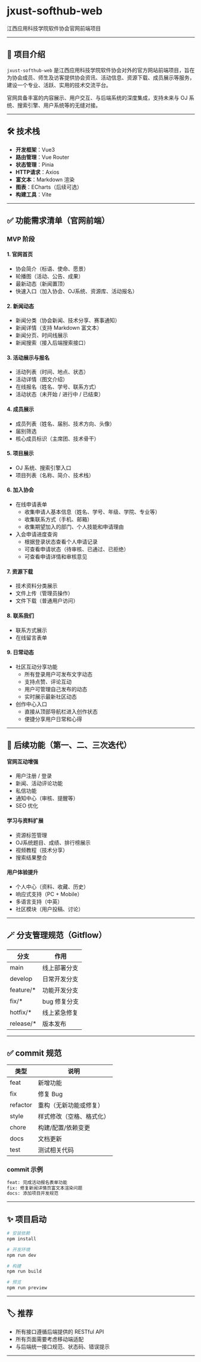 # jxust-softhub-web

江西应用科技学院软件协会官网前端项目

---

## 📌 项目介绍

`jxust-softhub-web` 是江西应用科技学院软件协会对外的官方网站前端项目，旨在为协会成员、师生及访客提供协会资讯、活动信息、资源下载、成员展示等服务，建设一个专业、活跃、实用的技术交流平台。

官网具备丰富的内容展示、用户交互、与后端系统的深度集成，支持未来与 OJ 系统、搜索引擎、用户系统等的无缝对接。

---

## 🛠 技术栈

- **开发框架**：Vue3
- **路由管理**：Vue Router
- **状态管理**：Pinia
- **HTTP请求**：Axios
- **富文本**：Markdown 渲染
- **图表**：ECharts（后续可选）
- **构建工具**：Vite

---

## ✅ 功能需求清单（官网前端）

### MVP 阶段

#### 1. 官网首页
- 协会简介（标语、使命、愿景）
- 轮播图（活动、公告、成果）
- 最新动态（新闻置顶）
- 快速入口（加入协会、OJ系统、资源库、活动报名）

#### 2. 新闻动态
- 新闻分类（协会新闻、技术分享、赛事通知）
- 新闻详情（支持 Markdown 富文本）
- 新闻分页、时间线展示
- 新闻搜索（接入后端搜索接口）

#### 3. 活动展示与报名
- 活动列表（时间、地点、状态）
- 活动详情（图文介绍）
- 在线报名（姓名、学号、联系方式）
- 活动状态（未开始 / 进行中 / 已结束）

#### 4. 成员展示
- 成员列表（姓名、届别、技术方向、头像）
- 届别筛选
- 核心成员标识（主席团、技术骨干）

#### 5. 项目展示
- OJ 系统、搜索引擎入口
- 项目列表（名称、简介、技术栈）

#### 6. 加入协会
- 在线申请表单
  - 收集申请人基本信息（姓名、学号、年级、学院、专业等）
  - 收集联系方式（手机、邮箱）
  - 收集期望加入的部门、个人技能和申请理由
- 入会申请进度查询
  - 根据登录状态查看个人申请记录
  - 可查看申请状态（待审核、已通过、已拒绝）
  - 可查看申请详情和审核意见

#### 7. 资源下载
- 技术资料分类展示
- 文件上传（管理员操作）
- 文件下载（普通用户访问）

#### 8. 联系我们
- 联系方式展示
- 在线留言表单

#### 9. 日常动态
- 社区互动分享功能
  - 所有登录用户可发布文字动态
  - 支持点赞、评论互动
  - 用户可管理自己发布的动态
  - 实时展示最新社区动态
- 创作中心入口
  - 直接从顶部导航栏进入创作状态
  - 便捷分享用户日常和心得

---

## 🔄 后续功能（第一、二、三次迭代）

#### 官网互动增强
- 用户注册 / 登录
- 新闻、活动评论功能
- 私信功能
- 通知中心（审核、提醒等）
- SEO 优化

#### 学习与资料扩展
- 资源标签管理
- OJ系统题目、成绩、排行榜展示
- 视频教程（技术分享）
- 搜索结果整合

#### 用户体验提升
- 个人中心（资料、收藏、历史）
- 响应式支持（PC + Mobile）
- 多语言支持（中英）
- 社区模块（用户投稿、讨论）

---

## 🪄 分支管理规范（Gitflow）

| 分支 | 作用 |
|------|------|
| main | 线上部署分支 |
| develop | 日常开发分支 |
| feature/* | 功能开发分支 |
| fix/* | bug 修复分支 |
| hotfix/* | 线上紧急修复 |
| release/* | 版本发布 |

---

## ✅ commit 规范

| 类型 | 说明 |
|------|------|
| feat | 新增功能 |
| fix | 修复 Bug |
| refactor | 重构（无新功能或修复） |
| style | 样式修改（空格、格式化） |
| chore | 构建/配置/依赖变更 |
| docs | 文档更新 |
| test | 测试相关代码 |

### commit 示例
```bash
feat: 完成活动报名表单功能
fix: 修复新闻详情页富文本渲染问题
docs: 添加项目开发规范
```

---

## ✨ 项目启动

```bash
# 安装依赖
npm install

# 开发环境
npm run dev

# 构建
npm run build

# 预览
npm run preview
```

---

## 🏷 推荐

- 所有接口遵循后端提供的 RESTful API
- 所有页面需要考虑移动端适配
- 与后端统一接口规范、状态码、错误提示

---
